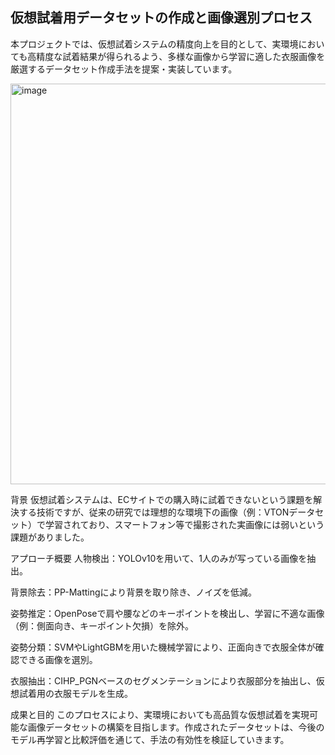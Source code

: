 ## 仮想試着用データセットの作成と画像選別プロセス
本プロジェクトでは、仮想試着システムの精度向上を目的として、実環境においても高精度な試着結果が得られるよう、多様な画像から学習に適した衣服画像を厳選するデータセット作成手法を提案・実装しています。

<img width="641" alt="image" src="https://github.com/user-attachments/assets/4ecaec13-4c33-40bb-9b8b-4bc9eb79c1dc" />

背景
仮想試着システムは、ECサイトでの購入時に試着できないという課題を解決する技術ですが、従来の研究では理想的な環境下の画像（例：VTONデータセット）で学習されており、スマートフォン等で撮影された実画像には弱いという課題がありました。

アプローチ概要
人物検出：YOLOv10を用いて、1人のみが写っている画像を抽出。

背景除去：PP-Mattingにより背景を取り除き、ノイズを低減。

姿勢推定：OpenPoseで肩や腰などのキーポイントを検出し、学習に不適な画像（例：側面向き、キーポイント欠損）を除外。

姿勢分類：SVMやLightGBMを用いた機械学習により、正面向きで衣服全体が確認できる画像を選別。

衣服抽出：CIHP_PGNベースのセグメンテーションにより衣服部分を抽出し、仮想試着用の衣服モデルを生成。

成果と目的
このプロセスにより、実環境においても高品質な仮想試着を実現可能な画像データセットの構築を目指します。作成されたデータセットは、今後のモデル再学習と比較評価を通じて、手法の有効性を検証していきます。


